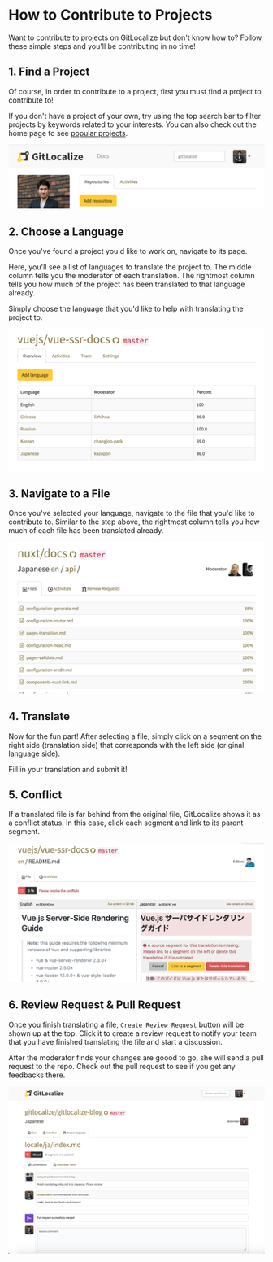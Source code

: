 # How to Contribute to Projects

Want to contribute to projects on GitLocalize but don't know how to? Follow these simple steps and you'll be contributing in no time! 

## 1. Find a Project

Of course, in order to contribute to a project, first you must find a project to contribute to! 

If you don't have a project of your own, try using the top search bar to filter projects by keywords related to your interests. You can also check out the home page to see [popular projects](https://gitlocalize.com).

![Search Bar](assets/img/how_to_contribute/search_bar.png)

## 2. Choose a Language

Once you've found a project you'd like to work on, navigate to its page. 

Here, you'll see a list of languages to translate the project to. The middle column tells you the moderator of each translation. The rightmost column tells you how much of the project has been translated to that language already.

Simply choose the language that you'd like to help with translating the project to.

![Choose a language](assets/img/how_to_contribute/choose_language.png)

## 3. Navigate to a File

Once you've selected your language, navigate to the file that you'd like to contribute to. Similar to the step above, the rightmost column tells you how much of each file has been translated already. 

![Navigate to a file](assets/img/how_to_contribute/navigate.png)

## 4. Translate

Now for the fun part! After selecting a file, simply click on a segment on the right side (translation side) that corresponds with the left side (original language side). 

Fill in your translation and submit it!

## 5. Conflict

If a translated file is far behind from the original file, GitLocalize shows it as a conflict status. In this case, click each segment and link to its parent segment.

![Conflict](assets/img/how_to_contribute/conflict.png)

## 6. Review Request & Pull Request

Once you finish translating a file, `Create Review Request` button will be shown up at the top. Click it to create a review request to notify your team that you have finished translating the file and start a discussion.

After the moderator finds your changes are goood to go, she will send a pull request to the repo. Check out the pull request to see if you get any feedbacks there.

![Pull Request](assets/img/how_to_contribute/pull_request.png)

